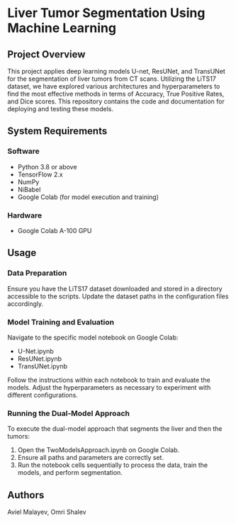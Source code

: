 # Liver Tumor Segmentation Using Machine Learning

## Project Overview
This project applies deep learning models U-net, ResUNet, and TransUNet for the segmentation of liver tumors from CT scans. Utilizing the LiTS17 dataset, we have explored various architectures and hyperparameters to find the most effective methods in terms of Accuracy, True Positive Rates, and Dice scores. This repository contains the code and documentation for deploying and testing these models.

## System Requirements
### Software
- Python 3.8 or above
- TensorFlow 2.x
- NumPy
- NiBabel
- Google Colab (for model execution and training)

### Hardware
- Google Colab A-100 GPU

## Usage
### Data Preparation
Ensure you have the LiTS17 dataset downloaded and stored in a directory accessible to the scripts. Update the dataset paths in the configuration files accordingly.

### Model Training and Evaluation
Navigate to the specific model notebook on Google Colab:
- U-Net.ipynb
- ResUNet.ipynb
- TransUNet.ipynb

Follow the instructions within each notebook to train and evaluate the models. Adjust the hyperparameters as necessary to experiment with different configurations.

### Running the Dual-Model Approach
To execute the dual-model approach that segments the liver and then the tumors:
1. Open the TwoModelsApproach.ipynb on Google Colab.
2. Ensure all paths and parameters are correctly set.
3. Run the notebook cells sequentially to process the data, train the models, and perform segmentation.

## Authors
Aviel Malayev, 
Omri Shalev
